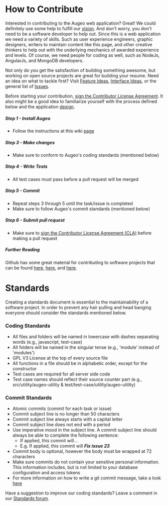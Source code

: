 # How to Contribute

Interested in contributing to the Augeo web application? Great! We could definitely use some help to fulfill our [vision](http://github.com/augeo/wiki/vision). And don't worry, you don't need to be a software developer to help out. Since this is a web application we need a variety of skills. Such as user experience engineers, graphic designers, writers to maintain content like this page, and other creative thinkers to help out with the underlying mechanics of awarded experience and levels. Of course, we need people for coding as well, such as NodeJs, AngularJs, and MongoDB developers.

Not only do you get the satisfaction of building something awesome, but working on open source projects are great for building your resume. Need an idea on what to tackle first? Visit [Feature Ideas](https://github.com/bpred754/augeo/issues/1), [Interface Ideas](https://github.com/bpred754/augeo/issues/2), or the general list of [Issues](https://github.com/bpred754/augeo/issues).

Before starting your contribution, <a href="https://www.clahub.com/agreements/bpred754/augeo">sign the Contributor License Agreement</a>. It also might be a good idea to familiarize yourself with the process defined below and the application [design](https://github.com/bpred754/augeo/wiki).

##### Step 1 - Install Augeo
* Follow the instructions at this wiki [page](https://github.com/bpred754/augeo/wiki/Installation)

##### Step 3 - Make changes
* Make sure to conform to Augeo's coding standards (mentioned below)

##### Step 4 - Write Tests
* All test cases must pass before a pull request will be merged

##### Step 5 - Commit
* Repeat steps 3 through 5 until the task/issue is completed
* Make sure to follow Augeo's commit standards (mentioned below)

##### Step 6 - Submit pull request    
* Make sure to <a href="https://www.clahub.com/agreements/bpred754/augeo">sign the Contributor License Agreement (CLA)</a> before making a pull request
 
##### Further Reading 
Github has some great material for contributing to software projects that can be found [here](https://guides.github.com/activities/contributing-to-open-source/), [here](https://guides.github.com/activities/forking/), and [here](https://guides.github.com/introduction/flow/).

# Standards

Creating a standards document is essential to the maintainability of a software project. In order to prevent any hair pulling and head banging everyone should consider the standards mentioned below. 

### Coding Standards
* All files and folders will be named in lowercase with dashes separating words (e.g., javascript, test-case)
* All folders will be named in the singular tense (e.g., 'module' instead of 'modules')
* GPL V3 License at the top of every source file
* All functions in a file should be in alphabetic order, except for the constructor
* Test cases are required for all server side code
* Test case names should reflect their source counter part (e.g., src/utility/augeo-utility & test/test-case/utility/augeo-utility)

### Commit Standards
* Atomic commits (commit for each task or issue)
* Commit subject line is no longer than 50 characters
* Commit subject line always starts with a capital letter
* Commit subject line does not end with a period
* Use imperative mood in the subject line. A commit subject line should always be able to complete the following sentence:
  * If applied, this commit will...
  * E.g. If applied, this commit will _**Fix issue 23**_
* Commit body is optional, however the body must be wrapped at 72 characters
* Make sure commits do not contain your sensitive personal information. This information includes, but is not limited to your database configuration and access tokens
* For more information on how to write a git commit message, take a look [here](http://chris.beams.io/posts/git-commit/)

Have a suggestion to improve our coding standards? Leave a comment in our [Standards forum](https://github.com/bpred754/augeo/issues/4).
